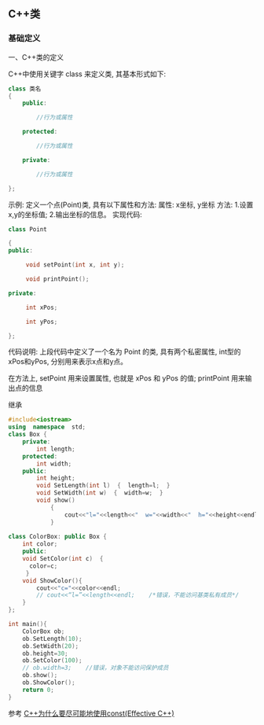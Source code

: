 
## C++类

### 基础定义

一、C++类的定义

C++中使用关键字 class 来定义类, 其基本形式如下:
```cpp
class 类名
{
    public:

        //行为或属性

    protected:

        //行为或属性

    private:

        //行为或属性

};
```
示例:
定义一个点(Point)类, 具有以下属性和方法:
属性: x坐标, y坐标
方法: 1.设置x,y的坐标值; 2.输出坐标的信息。
实现代码:
```cpp
class Point

{
public:

     void setPoint(int x, int y);

     void printPoint();

private:

     int xPos;

     int yPos;

};
```
代码说明:
上段代码中定义了一个名为 Point 的类, 具有两个私密属性, int型的xPos和yPos, 分别用来表示x点和y点。

在方法上, setPoint 用来设置属性, 也就是 xPos 和 yPos 的值; printPoint 用来输出点的信息

继承
```cpp
#include<iostream>
using  namespace  std;
class Box {
    private:
        int length;
    protected:
        int width;
    public:
        int height;
        void SetLength(int l)  {  length=l;  }
        void SetWidth(int w)  {  width=w;  }
        void show()
            {
                cout<<"l="<<length<<"  w="<<width<<"  h="<<height<<endl;
            }
            
class ColorBox: public Box {
    int color;
    public:
    void SetColor(int c)  {
      color=c;
     }
    void ShowColor(){
        cout<<"c="<<color<<endl;
        // cout<<“l=”<<length<<endl;    /*错误，不能访问基类私有成员*/
    }                                                    
};

int main(){
    ColorBox ob;
    ob.SetLength(10);
    ob.SetWidth(20);
    ob.height=30;
    ob.SetColor(100);
    // ob.width=3;    //错误，对象不能访问保护成员  
    ob.show();
    ob.ShowColor();  
    return 0;
}
```
参考
[C++为什么要尽可能地使用const(Effective C++)](https://blog.csdn.net/Bubbler_726/article/details/106338666)
